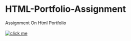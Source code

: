 # HTML-Portfolio-Assignment
Assignment On Html Portfolio <br> <br>
[![click me](https://img.shields.io/badge/Porfolio-click%20here-orange)](https://mte-tonmoy.github.io/HTML-Portfolio-Assignment/)
